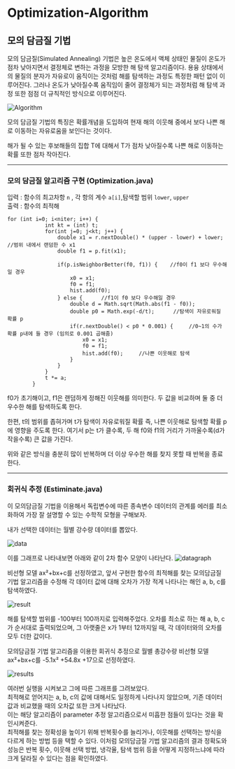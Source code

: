 # Optimization-Algorithm

## 모의 담금질 기법
모의 담금질(Simulated Annealing) 기법은 높은 온도에서 액체 상태인 물질이 온도가 점차 낮아지면서 결정체로 변하는 과정을 모방한 해 탐색 알고리즘이다. 용융 상태에서의 물질의 분자가 자유로이 움직이는 것처럼 해를 탐색하는 과정도 특정한 패턴 없이 이루어진다. 그러나 온도가 낮아질수록 움직임이 줄어 결정체가 되는 과정처럼 해 탐색 과정 또한 점점 더 규칙적인 방식으로 이루어진다.  

![Algorithm](https://user-images.githubusercontent.com/80511210/121558366-98854f80-ca50-11eb-93e2-03f9b839430c.jpg)

모의 담금질 기법의 특징은 확률개념을 도입하여 현재 해의 이웃해 중에서 보다 나쁜 해로 이동하는 자유로움을 보인다는 것이다.

해가 될 수 있는 후보해들의 집합 T에 대해서 T가 점차 낮아질수록 나쁜 해로 이동하는 확률 또한 점차 작아진다.

---
### 모의 담금질 알고리즘 구현 (Optimization.java)
입력 : 함수의 최고차항 ```n``` , 각 항의 계수 ```a[i]```,탐색할 범위 ```lower```, ```upper```                      
출력 : 함수의 최적해
```
for (int i=0; i<niter; i++) {
            int kt = (int) t;
            for(int j=0; j<kt; j++) {
                double x1 = r.nextDouble() * (upper - lower) + lower;    //범위 내에서 랜덤한 수 x1
                double f1 = p.fit(x1);

                if(p.isNeighborBetter(f0, f1)) {    //f0이 f1 보다 우수해일 경우
                    x0 = x1;
                    f0 = f1;
                    hist.add(f0);
                } else {      //f1이 f0 보다 우수해일 경우
                    double d = Math.sqrt(Math.abs(f1 - f0));
                    double p0 = Math.exp(-d/t);      //탐색이 자유로워질 확률 p
                    if(r.nextDouble() < p0 * 0.001) {     //0~1의 수가 확률 p내에 들 경우 (임의로 0.001 곱해줌)
                        x0 = x1;
                        f0 = f1;
                        hist.add(f0);     //나쁜 이웃해로 탐색
                    }
                }
            }
            t *= a;
        }
```
f0가 초기해이고, f1은 랜덤하게 정해진 이웃해를 의미한다.
두 값을 비교하며 둘 중 더 우수한 해를 탐색하도록 한다.

한편, t의 범위를 좁혀가며 t가 탐색이 자유로워질 확률 즉, 나쁜 이웃해로 탐색할 확률 p에 영향을 주도록 한다.
여기서 p는 t가 클수록, 두 해 f0와 f1의 거리가 가까울수록(d가 작을수록) 큰 값을 가진다.

위와 같은 방식을 충분히 많이 반복하며 더 이상 우수한 해를 찾지 못할 때 반복을 종료한다.


---
### 회귀식 추정 (Estiminate.java)
이 모의담금질 기법을 이용해서 독립변수에 따른 종속변수 데이터의 관계를 에러를 최소화하여 가장 잘 설명할 수 있는 수학적 모형을 구해보자.

내가 선택한 데이터는 월별 강수량 데이터를 뽑았다. 

![data](https://github.com/akizakic/akizakic.github.io/blob/main/KakaoTalk_20220617_161307889.png?raw=true)

이를 그래프로 나타내보면 아래와 같이 2차 함수 모양이 나타난다.
![datagraph](https://github.com/akizakic/akizakic.github.io/blob/main/KakaoTalk_20220617_160310124.png?raw=true)

        
비선형 모델 ax²+bx+c를 선정하였고, 앞서 구현한 함수의 최적해를 찾는 모의담금질 기법 알고리즘을 수정해 각 데이터 값에 대해 오차가 가장 적게 나타나는 해인 a, b, c를 탐색하였다.

![result](https://github.com/akizakic/akizakic.github.io/blob/main/KakaoTalk_20220617_163004262.png?raw=true)

해를 탐색할 범위를 -100부터 100까지로 입력해주었다.
오차를 최소로 하는 해 a, b, c가 순서대로 출력되었으며, 그 아랫줄은 x가 1부터 12까지일 때, 각 데이터와의 오차를 모두 더한 값이다.

모의담금질 기법 알고리즘을 이용한 회귀식 추정으로 월별 총강수량 비선형 모델 ax²+bx+c를 -5.1x² +54.8x +17으로 선정하였다.

![results](https://github.com/akizakic/akizakic.github.io/blob/main/KakaoTalk_20220617_170814574.png?raw=true)

여러번 실행을 시켜보고 그에 따른 그래프를 그려보았다.                  
최적해로 얻어지는 a, b, c의 값에 대해서도 일정하게 나타나지 않았으며, 기존 데이터 값과 비교했을 때의 오차값 또한 크게 나타났다.                                
이는 해당 알고리즘이 parameter 추정 알고리즘으로서 미흡한 점들이 있다는 것을 확인시켜준다.                             
최적해를 찾는 정확성을 높이기 위해 반복횟수를 늘리거나, 이웃해를 선택하는 방식을 다르게 하는 방법 등을 택할 수 있다. 이처럼 모의담금질 기법 알고리즘의 결과 정확도와 성능은 반복 횟수, 이웃해 선택 방법, 냉각율, 탐색 범위 등을 어떻게 지정하느냐에 따라 크게 달라질 수 있다는 점을 확인하였다.
